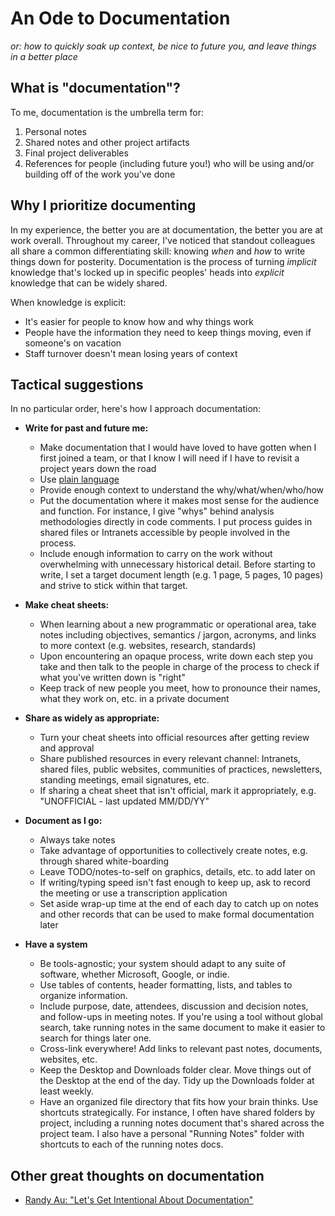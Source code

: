 # An Ode to Documentation
*or: how to quickly soak up context, be nice to future you, and leave things in a better place*

## What is "documentation"?

To me, documentation is the umbrella term for:

1. Personal notes
2. Shared notes and other project artifacts
3. Final project deliverables
4. References for people (including future you!) who will be using and/or building off of the work you've done

## Why I prioritize documenting

In my experience, the better you are at documentation, the better you are at work overall. Throughout my career, I've noticed that standout colleagues all share a common differentiating skill: knowing *when* and *how* to write things down for posterity. Documentation is the process of turning *implicit* knowledge that's locked up in specific peoples' heads into *explicit* knowledge that can be widely shared. 

When knowledge is explicit:

* It's easier for people to know how and why things work
* People have the information they need to keep things moving, even if someone's on vacation
* Staff turnover doesn't mean losing years of context

## Tactical suggestions

In no particular order, here's how I approach documentation:

* **Write for past and future me:**
  * Make documentation that I would have loved to have gotten when I first joined a team, or that I know I will need if I have to revisit a project years down the road
  * Use [plain language](https://www.plainlanguage.gov/guidelines/)
  * Provide enough context to understand the why/what/when/who/how
  * Put the documentation where it makes most sense for the audience and function. For instance, I give "whys" behind analysis methodologies directly in code comments. I put process guides in shared files or Intranets accessible by people involved in the process.
  * Include enough information to carry on the work without overwhelming with unnecessary historical detail. Before starting to write, I set a target document length (e.g. 1 page, 5 pages, 10 pages) and strive to stick within that target.
  
* **Make cheat sheets:**
  * When learning about a new programmatic or operational area, take notes including objectives, semantics / jargon, acronyms, and links to more context (e.g. websites, research, standards)
  * Upon encountering an opaque process, write down each step you take and then talk to the people in charge of the process to check if what you've written down is "right"
  * Keep track of new people you meet, how to pronounce their names, what they work on, etc. in a private document

* **Share as widely as appropriate:**
  * Turn your cheat sheets into official resources after getting review and approval
  * Share published resources in every relevant channel: Intranets, shared files, public websites, communities of practices, newsletters, standing meetings, email signatures, etc.
  * If sharing a cheat sheet that isn't official, mark it appropriately, e.g. "UNOFFICIAL - last updated MM/DD/YY"

* **Document as I go:**
  * Always take notes
  * Take advantage of opportunities to collectively create notes, e.g. through shared white-boarding
  * Leave TODO/notes-to-self on graphics, details, etc. to add later on
  * If writing/typing speed isn't fast enough to keep up, ask to record the meeting or use a transcription application
  * Set aside wrap-up time at the end of each day to catch up on notes and other records that can be used to make formal documentation later
  
* **Have a system**
  * Be tools-agnostic; your system should adapt to any suite of software, whether Microsoft, Google, or indie.
  * Use tables of contents, header formatting, lists, and tables to organize information.
  * Include purpose, date, attendees, discussion and decision notes, and follow-ups in meeting notes. If you're using a tool without global search, take running notes in the same document to make it easier to search for things later one.
  * Cross-link everywhere! Add links to relevant past notes, documents, websites, etc.
  * Keep the Desktop and Downloads folder clear. Move things out of the Desktop at the end of the day. Tidy up the Downloads folder at least weekly.
  * Have an organized file directory that fits how your brain thinks. Use shortcuts strategically. For instance, I often have shared folders by project, including a running notes document that's shared across the project team. I also have a personal "Running Notes" folder with shortcuts to each of the running notes docs.

## Other great thoughts on documentation

* [Randy Au: "Let's Get Intentional About Documentation"](https://counting.substack.com/p/lets-get-intentional-about-documentation)
